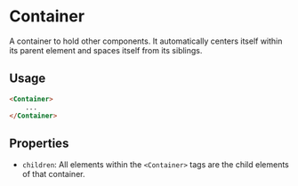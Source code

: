# Container

A container to hold other components. It automatically centers itself within its parent element and spaces itself from its siblings.

## Usage

```html
<Container>
	...
</Container>
```

## Properties

- ```children```: All elements within the ```<Container>``` tags are the child elements of that container.